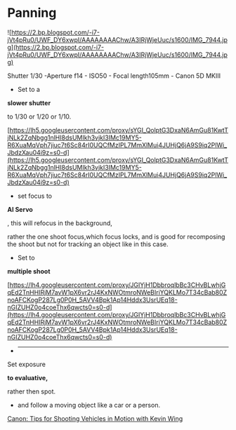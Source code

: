 # Panning

![https://2.bp.blogspot.com/-i7-jVt4pRu0/UWF_DY6xwpI/AAAAAAAAChw/A3IRjWjeUuc/s1600/IMG_7944.jpg](https://2.bp.blogspot.com/-i7-jVt4pRu0/UWF_DY6xwpI/AAAAAAAAChw/A3IRjWjeUuc/s1600/IMG_7944.jpg)

Shutter 1/30 -Aperture f14 - ISO50 - Focal length105mm - Canon 5D MKIII

- Set to a

**slower shutter**

to 1/30 or 1/20 or 1/10.

[https://lh5.googleusercontent.com/proxy/sYGI_QolptG3DxaN6AmGu81KwtTjNLk2ZqNbgg1nlHI8dsUMIkh3vjkI3IMc19MY5-R6XuaMqVph7jiuc7t6Sc84rI0UQCfMzIPL7MmXlMui4JUHjQ6jA9S9iq2PlWi_JbdzXau04i9z=s0-d](https://lh5.googleusercontent.com/proxy/sYGI_QolptG3DxaN6AmGu81KwtTjNLk2ZqNbgg1nlHI8dsUMIkh3vjkI3IMc19MY5-R6XuaMqVph7jiuc7t6Sc84rI0UQCfMzIPL7MmXlMui4JUHjQ6jA9S9iq2PlWi_JbdzXau04i9z=s0-d)

- set focus to

**AI Servo**

, this will refocus in the background,

rather the one shoot focus,which focus locks, and is good for recomposing the shoot but not for tracking an object like in this case.

- Set to

**multiple shoot**

[https://lh4.googleusercontent.com/proxy/JGIYjH1DbbroqlbBc3CHvBLwhjGqEd2TnHHIRjM7avW1pX6vr2rJ4KxNWOtmroNWeBIriYQKLMo7T34cBab80ZnoAFCKogP287Lg0P0H_5AVV4Bpk1Ap14Hddx3UsrUEq18-nGIZUHZ0o4coeThx6qwcts0=s0-d](https://lh4.googleusercontent.com/proxy/JGIYjH1DbbroqlbBc3CHvBLwhjGqEd2TnHHIRjM7avW1pX6vr2rJ4KxNWOtmroNWeBIriYQKLMo7T34cBab80ZnoAFCKogP287Lg0P0H_5AVV4Bpk1Ap14Hddx3UsrUEq18-nGIZUHZ0o4coeThx6qwcts0=s0-d)

- ****

Set exposure

**to evaluative,**

rather then spot.

- and follow a moving object like a car or a person.

[Canon: Tips for Shooting Vehicles in Motion with Kevin Wing](https://youtu.be/s2YEj7WfOWM)